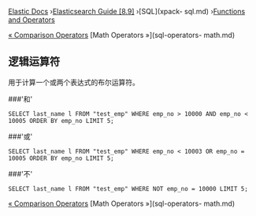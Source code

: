 

[Elastic Docs](/guide/) ›[Elasticsearch Guide [8.9]](index.md) ›[SQL](xpack-
sql.md) ›[Functions and Operators](sql-functions.md)

[« Comparison Operators](sql-operators.md) [Math Operators »](sql-operators-
math.md)

## 逻辑运算符

用于计算一个或两个表达式的布尔运算符。

###'和'

    
    
    SELECT last_name l FROM "test_emp" WHERE emp_no > 10000 AND emp_no < 10005 ORDER BY emp_no LIMIT 5;

###'或'

    
    
    SELECT last_name l FROM "test_emp" WHERE emp_no < 10003 OR emp_no = 10005 ORDER BY emp_no LIMIT 5;

###'不'

    
    
    SELECT last_name l FROM "test_emp" WHERE NOT emp_no = 10000 LIMIT 5;

[« Comparison Operators](sql-operators.md) [Math Operators »](sql-operators-
math.md)
